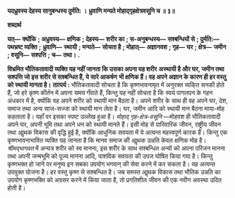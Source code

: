 **यदध्रुवस्य देहस्य सानुबन्धस्य दुर्मति: ।** **ध्रुवाणि मन्यते मोहाद्गृहक्षेत्रवसूनि च ॥ ३॥** 

**शब्दार्थ** 

**यत्—** **क्योंकि** **; अध्रुवस्य—** **क्षणिक** **; देहस्य—** **शरीर का** **; स-अनुबन्धस्य—** **सश्बन्धियों से** **; दुर्मति:—** **पथभ्रष्ट व्यक्ति** **;** **ध्रुवाणि—** **स्थायी** **; मन्यते—** **सोचता है** **; मोहात्—** **अज्ञानवश** **; गृह—** **घर** **; क्षेत्र—** **जमीन** **; वसूनि—** **सश्पत्ति** **; च—** **तथा।** **.** 

**विभ्रमित भौतिकतावादी व्यक्ति यह नहीं जानता कि उसका अपना यह शरीर** **अस्थायी है और घर, जमीन तथा सश्पत्ति जो इस शरीर से सश्बन्धित हैं, ये सारे आकर्षण** **भी क्षणिक हैं। वह अपने अज्ञान के कारण ही हर वस्तु को स्थायी मानता है।** **तात्पर्य :** भौतिकतावादी सोचता है कि कृष्णभावनामृत में अनुरक्त व्यकि्त सनकी होते हैं, जो हरे कृष्ण कीर्तन में अपना समय गँवाते हैं, किन्तु यह नहीं सोचता है कि स्वयं पागलपन के गहन अंधकार में है, क्योंकि वह अपने शरीर को स्थायी मान बैठता है। अपने शरीर के साथ ही वह अपने घर, देश, समाज तथा अन्य साज-सज्जा को स्थायी मान लेता है। घर, जमीन आदि को स्थायी मान बैठना माया-मोह कहलाता है। यहाँ पर इसका स्पष्ट उल्लेख हुआ है। *मोहाद् गृह-क्षेत्र-वसूनि* —मोहवश ही भौतिकतावादी अपने घर, अपनी भूमि तथा अपने धन को स्थायी मानते हैं। इसी मोह से पारिवारिक जीवन, राष्ट्रीय जीवन तथा आॢथक विकास की वृद्धि हुई है, क्योंकि आधुनिक सवयता में ये अत्यन्त महत्त्वपूर्ण कारक हैं। किन्तु एक कृष्णभावनाभावित व्यक्ति यह जानता है कि मानव समाज की आॢथक उन्नति केवल क्षणिक मोह है। *श्रीमद्भागवत* में अन्यत्र शरीर को स्व मानना, इस शरीर के साथ सश्बन्धित अन्यों को अपना परिजन मानना तथा अपनी जन्मभूमि को पूज्य मानना आदि, पाशविक सवयता की उपज घोषित किया गया है। किन्तु कृष्णभक्त हो जाने पर मनुष्य इन सबका उपयोग भगवान् की सेवा करने में कर सकता है। यह अत्यन्त उपयुक्त योजना है। हर वस्तु कृष्ण से सश्बन्धित है। जब समस्त आॢथक विकास तथा भौतिक उन्नति का उपयोग कृष्णभक्ति को अग्रसर करने में किया जाता है, तो प्रगतिशील जीवन की एक नवीन अवस्था उदित होती है।  